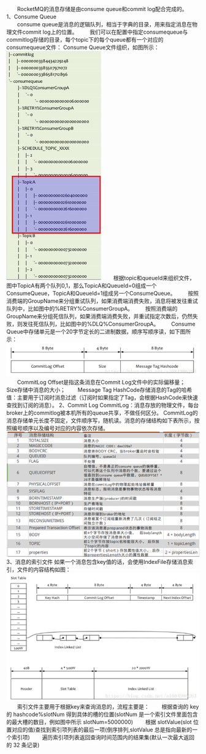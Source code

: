 &emsp;&emsp;RocketMQ的消息存储是由consume queue和commit log配合完成的。  
1、Consume Queue  
&emsp;&emsp;consume queue是消息的逻辑队列，相当于字典的目录，用来指定消息在物理文件commit log上的位置。
&emsp;&emsp;我们可以在配置中指定consumequeue与commitlog存储的目录，每个topic下的每个queue都有一个对应的consumequeue文件：
Consume Queue文件组织，如图所示：
![](/assets/20180730092330951.png)
&emsp;&emsp;根据topic和queueId来组织文件，图中TopicA有两个队列0,1，那么TopicA和QueueId=0组成一个ConsumeQueue，TopicA和QueueId=1组成另一个ConsumeQueue。
&emsp;&emsp;按照消费端的GroupName来分组重试队列，如果消费端消费失败，消息将被发往重试队列中，比如图中的%RETRY%ConsumerGroupA。
&emsp;&emsp;按照消费端的GroupName来分组死信队列，如果消费端消费失败，并重试指定次数后，仍然失败，则发往死信队列，比如图中的%DLQ%ConsumerGroupA。
&emsp;&emsp;Consume Queue中存储单元是一个20字节定长的二进制数据，顺序写顺序读，如下图所示：
![](/assets/20180730092424448.png)
&emsp;&emsp;CommitLog Offset是指这条消息在Commit Log文件中的实际偏移量；
&emsp;&emsp;Size存储中消息的大小；
&emsp;&emsp;Message Tag HashCode存储消息的Tag的哈希值：主要用于订阅时消息过滤（订阅时如果指定了Tag，会根据HashCode来快速查找到订阅的消息）。
2、Commit Log
CommitLog：消息存放的物理文件，每台broker上的commitlog被本机所有的queue共享，不做任何区分。
CommitLog的消息存储单元长度不固定，文件顺序写，随机读。消息的存储结构如下表所示，按照编号顺序以及编号对应的内容依次存储。
![](/assets/20180730092535621.png)
3、消息的索引文件
如果一个消息包含key值的话，会使用IndexFile存储消息索引，文件的内容结构如图：
![](/assets/20180730092604373.png)
&emsp;&emsp;索引文件主要用于根据key来查询消息的，流程主要是：
&emsp;&emsp;根据查询的 key 的 hashcode%slotNum 得到具体的槽的位置(slotNum 是一个索引文件里面包含的最大槽的数目，例如图中所示 slotNum=5000000)
&emsp;&emsp;根据 slotValue(slot 位置对应的值)查找到索引项列表的最后一项(倒序排列,slotValue 总是指向最新的一个索引项)
&emsp;&emsp;遍历索引项列表返回查询时间范围内的结果集(默认一次最大返回的 32 条记录)